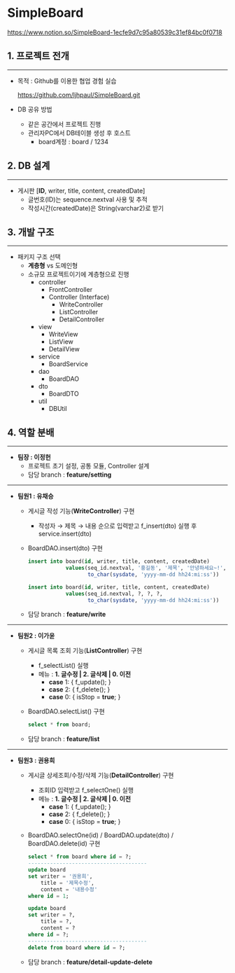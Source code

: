 # SimpleBoard

https://www.notion.so/SimpleBoard-1ecfe9d7c95a80539c31ef84bc0f0718

## 1. 프로젝트 전개

---

- 목적 : Github를 이용한 협업 경험 실습
    
    https://github.com/ljhpaul/SimpleBoard.git
    
- DB 공유 방법
    - 같은 공간에서 프로젝트 진행
    - 관리자PC에서 DB테이블 생성 후 호스트
        - board계정 : board / 1234

## 2. DB 설계

---

- 게시판 [**ID**, writer, title, content, createdDate]
    - 글번호(ID)는 sequence.nextval 사용 및 추적
    - 작성시간(createdDate)은 String(varchar2)로 받기

## 3. 개발 구조

---

- 패키지 구조 선택
    - **계층형** vs 도메인형
    - 소규모 프로젝트이기에 계층형으로 진행
        - controller
            - FrontController
            - Controller (Interface)
                - WriteController
                - ListController
                - DetailController
        - view
            - WriteView
            - ListView
            - DetailView
        - service
            - BoardService
        - dao
            - BoardDAO
        - dto
            - BoardDTO
        - util
            - DBUtil

## 4. 역할 분배

---

- **팀장 : 이정헌**
    - 프로젝트 초기 설정, 공통 모듈, Controller 설계
    - 담당 branch :  **feature/setting**

---

- **팀원1 : 유채승**
    - 게시글 작성 기능(**WriteController**) 구현
        - 작성자 → 제목 → 내용  순으로 입력받고 f_insert(dto) 실행 후 service.insert(dto)
    - BoardDAO.insert(dto) 구현
        
        ```sql
        insert into board(id, writer, title, content, createdDate)
                    values(seq_id.nextval, '홍길동', '제목', '안녕하세요~!', 
                           to_char(sysdate, 'yyyy-mm-dd hh24:mi:ss'))
        
        insert into board(id, writer, title, content, createdDate)
                    values(seq_id.nextval, ?, ?, ?, 
                           to_char(sysdate, 'yyyy-mm-dd hh24:mi:ss'))
        ```
        
    - 담당 branch :  **feature/write**

---

- **팀원2 : 이가윤**
    - 게시글 목록 조회 기능(**ListController**) 구현
        - f_selectList() 실행
        - 메뉴 :  **1. 글수정 | 2. 글삭제 | 0. 이전**
            - **case** 1: { f_update(); }
            - **case** 2: { f_delete(); }
            - **case** 0: { isStop = **true**; }
    - BoardDAO.selectList() 구현
        
        ```sql
        select * from board;
        ```
        
    - 담당 branch :  **feature/list**

---

- **팀원3 : 권용희**
    - 게시글 상세조회/수정/삭제 기능(**DetailController**) 구현
        - 조회ID  입력받고 f_selectOne() 실행
        - 메뉴 :  **1. 글수정 | 2. 글삭제 | 0. 이전**
            - **case** 1: { f_update(); }
            - **case** 2: { f_delete(); }
            - **case** 0: { isStop = **true**; }
    - BoardDAO.selectOne(id) / BoardDAO.update(dto) / BoardDAO.delete(id) 구현
        
        ```sql
        select * from board where id = ?;
        --------------------------------------
        update board
        set writer = '권용희',
            title = '제목수정',
            content = '내용수정'
        where id = 1;
        
        update board
        set writer = ?,
            title = ?,
            content = ?
        where id = ?;
        --------------------------------------
        delete from board where id = ?;
        ```
        
    - 담당 branch :  **feature/detail-update-delete**
